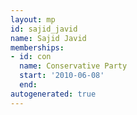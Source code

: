 ```yaml
---
layout: mp
id: sajid_javid
name: Sajid Javid
memberships:
- id: con
  name: Conservative Party
  start: '2010-06-08'
  end: 
autogenerated: true
---
```

